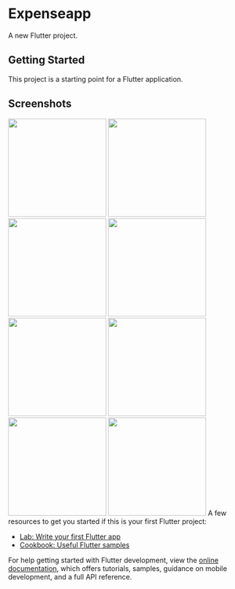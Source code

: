 # Expenseapp

A new Flutter project.

## Getting Started

This project is a starting point for a Flutter application.

## Screenshots


<img src="photo/1.png" width="200" /> <img src="photo/2.png" width="200" /> <img src="photo/3.png" width="200" /> <img src="photo/4.png" width="200" /> <img src="photo/5.png" width="200" /> <img src="photo/7.png" width="200" /> <img src="photo/8.png" width="200" /> <img src="photo/9.png" width="200" />
A few resources to get you started if this is your first Flutter project:

- [Lab: Write your first Flutter app](https://docs.flutter.dev/get-started/codelab)
- [Cookbook: Useful Flutter samples](https://docs.flutter.dev/cookbook)

For help getting started with Flutter development, view the
[online documentation](https://docs.flutter.dev/), which offers tutorials,
samples, guidance on mobile development, and a full API reference.

